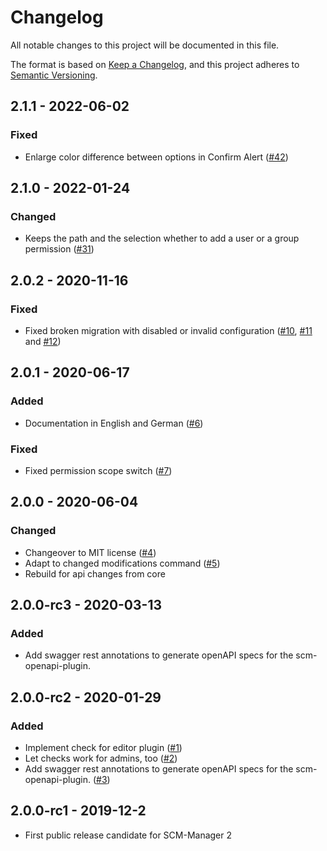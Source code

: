 # Changelog

All notable changes to this project will be documented in this file.

The format is based on [Keep a Changelog](https://keepachangelog.com/en/1.0.0/),
and this project adheres to [Semantic Versioning](https://semver.org/spec/v2.0.0.html).

## 2.1.1 - 2022-06-02
### Fixed
- Enlarge color difference between options in Confirm Alert ([#42](https://github.com/scm-manager/scm-pathwp-plugin/pull/42))

## 2.1.0 - 2022-01-24
### Changed
- Keeps the path and the selection whether to add a user or a group permission ([#31](https://github.com/scm-manager/scm-pathwp-plugin/pull/31))

## 2.0.2 - 2020-11-16
### Fixed
- Fixed broken migration with disabled or invalid configuration ([#10](https://github.com/scm-manager/scm-pathwp-plugin/pull/10), [#11](https://github.com/scm-manager/scm-pathwp-plugin/issues/11) and [#12](https://github.com/scm-manager/scm-pathwp-plugin/pull/12))

## 2.0.1 - 2020-06-17
### Added
- Documentation in English and German ([#6](https://github.com/scm-manager/scm-pathwp-plugin/pull/6))

### Fixed
- Fixed permission scope switch ([#7](https://github.com/scm-manager/scm-pathwp-plugin/pull/7))

## 2.0.0 - 2020-06-04
### Changed
- Changeover to MIT license ([#4](https://github.com/scm-manager/scm-pathwp-plugin/pull/4))
- Adapt to changed modifications command ([#5](https://github.com/scm-manager/scm-pathwp-plugin/pull/5))
- Rebuild for api changes from core

## 2.0.0-rc3 - 2020-03-13
### Added
- Add swagger rest annotations to generate openAPI specs for the scm-openapi-plugin.

## 2.0.0-rc2 - 2020-01-29
### Added
- Implement check for editor plugin ([#1](https://github.com/scm-manager/scm-pathwp-plugin/pull/1))
- Let checks work for admins, too ([#2](https://github.com/scm-manager/scm-pathwp-plugin/pull/2))
- Add swagger rest annotations to generate openAPI specs for the scm-openapi-plugin. ([#3](https://github.com/scm-manager/scm-pathwp-plugin/pull/3))


## 2.0.0-rc1 - 2019-12-2
- First public release candidate for SCM-Manager 2
